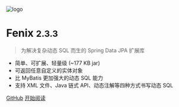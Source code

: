 ![logo](assets/images/logo.png)

# Fenix <small>2.3.3</small>

> 为解决复杂动态 SQL 而生的 Spring Data JPA 扩展库

- 简单、可扩展、轻量级  (~177 KB jar)
- 可返回任意自定义的实体对象
- 比 MyBatis 更加强大的动态 SQL 能力
- 支持 XML 文件、Java 链式 API、动态注解等四种方式书写动态 SQL

[GitHub](https://github.com/blinkfox/fenix/)
[开始阅读](README)
